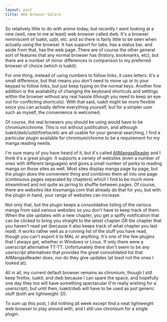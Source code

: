 ```yaml
---
layout: post
title: Web Browser Galore
---
```


So relatively little to do with anime today, but recently I went looking at a new (well, new to me at least) web browser called dwb. It's a browser reminiscent of luakit, uzbl, etc. and so there is fairly little to be seen when actually using the browser. It has support for tabs, has a status bar, and aside from that, has the web page. There are of course the other general sort of features that any normal browser has (history, bookmarks, etc), but there are a number of minor differences in comparison to my preferred browser of choice (which is luakit).

For one thing, instead of using numbers to follow links, it uses letters. It's a small difference, but that means you don't need to move up or to your keypad to follow links, but just keep typing on the normal keys. Another fine addition is the availability of changing the keyboard shortcuts and settings within the browser without any real hassle (though you need to keep an eye out for conflicting shortcuts). With that said, luakit might be more flexible since you can actually define everything yourself, but for a simpler user such as myself, the convenience is welcomed.

Of course, the real browsers you should be using would have to be chromium/chrome. This is not without justification, and although luakit/dwb/uzbl/firefox/etc are all usable for your general searching, I find a particular plugin available for chromium/chrome to be a requirement for my manga reading needs.

I'm sure many of you have heard of it, but it's called [AllMangasReader](http://allmangasreader.com) and I think it's a great plugin. It supports a variety of websites (even a number of ones with different languages) and gives a small number of perks to reading manga on those sites as well. Most sites display manga page by page, but the plugin does the convenient thing and combines them all into one page (continuous pages separated by chapters) which I find to be much more streamlined and not quite as jarring to shuffle between pages. Of course, there are websites like kissmanga.com that already do that for you, but with the plugin in hand, your range of websites can increase.

Not only that, but the plugin keeps a consolidative listing of the various manga from said various websites so you don't have to keep track of them. When the site updates with a new chapter, you get a spiffy notification that can be clicked to bring you straight to the latest chapter OR the chapter that you haven't read yet (because it also keeps track of what chapter you last read). It works rather well as a running list of the stuff you have read, though you can't export it to MAL or anything. It's one of the few plugins that I always get, whether in Windows or Linux. If only there were a userscript alternative TT-TT. Unfortunately there don't seem to be any userscript alternatives that provides the great consolidated list that AllMangasReader does, nor do they give updates (at least not the ones I looked at).

All in all, my current default browser remains as chromium, though I still keep firefox, luakit, and dwb because I can spare the space, and hopefully one day they too will have something spectacular (I'm really wishing for a userscript), but until then, luakit/dwb will have to be used as just generic stuff (both are lightweight :D).

To sum up this post, I did nothing all week except find a neat lightweight web browser to play around with, and I still use chromium for a single plugin.

